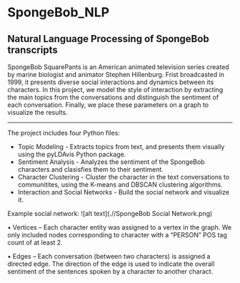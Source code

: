 # SpongeBob_NLP

Natural Language Processing of SpongeBob transcripts
---------------------------------------------------
SpongeBob SquarePants is an American animated television series created by marine biologist and animator Stephen Hillenburg. Frist broadcasted in 1999, it presents diverse social interactions and dynamics between its characters. In this project, we model the style of interaction by extracting the main topics from the conversations and distinguish the sentiment of each conversation. Finally, we place these parameters on a graph to visualize the results.

____________________________________________________
The project includes four Python files:
* Topic Modeling  - Extracts topics from text, and presents them visually using the pyLDAvis Python package.
* Sentiment Analysis - Analyzes the sentiment of the SpongeBob characters and clasisfies them to their sentiment.
* Character Clustering - Cluster the character in the text conversations to communitites, using the K-means and DBSCAN clustering algorithms.
* Interaction and Social Networks - Build the social network and visualize it.

Example social network:
![alt text](.//SpongeBob Social Network.png)

•	Vertices – Each character entity was assigned to a vertex in the graph. We only included nodes corresponding to character with a “PERSON” POS tag count of at least 2.

•	Edges – Each conversation (between two characters) is assigned a directed edge. The direction of the edge is used to indicate the overall sentiment of the sentences spoken by a character to another charact.
